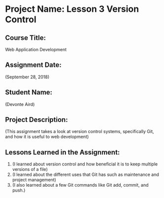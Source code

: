 # Project Name:  Lesson 3 Version Control


## Course Title:
Web Application Development

## Assignment Date:  
(September 28, 2018)

## Student Name:  
(Devonte Aird)

## Project Description:
(This assignment takes a look at version control systems, specifically Git, and how it is useful to web development)

## Lessons Learned in the Assignment:
1. (I learned about version control and how beneficial it is to keep multiple versions of a file)
2. (I learned about the different uses that Git has such as maintenance and project management)
3. (I also learned about a few Git commands like Git add, commit, and push.)

